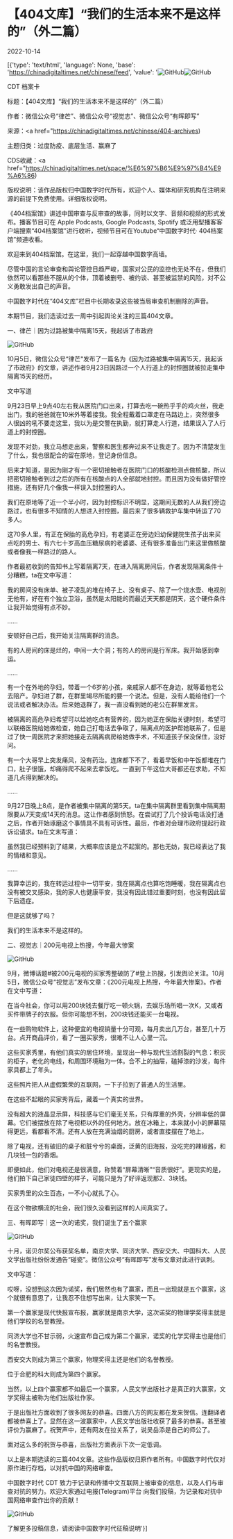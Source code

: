 # 【404文库】“我们的生活本来不是这样的”（外二篇）

2022-10-14

[{'type': 'text/html', 'language': None, 'base': 'https://chinadigitaltimes.net/chinese/feed', 'value': '![GitHub](https://chinadigitaltimes.net/chinese/files/2022/10/1883-768x409.png)![GitHub](https://chinadigitaltimes.net/chinese/files/2022/10/1883.png)

















CDT 档案卡

标题：【404文库】“我们的生活本来不是这样的”（外二篇）

作者：微信公众号“律芒”、微信公众号“视觉志”、微信公众号“有晖即写”

来源：<a href="https://chinadigitaltimes.net/chinese/404-archives)

主题归类：过度防疫、底层生活、赢麻了



CDS收藏：<a href="https://chinadigitaltimes.net/space/%E6%97%B6%E9%97%B4%E9%A6%86)

版权说明：该作品版权归中国数字时代所有，欢迎个人、媒体和研究机构在注明来源的前提下免费使用。详细版权说明。





《404档案馆》讲述中国审查与反审查的故事，同时以文字、音频和视频的形式发布。播客节目可在 Apple Podcasts, Google Podcasts, Spotify 或泛用型播客客户端搜索“404档案馆”进行收听，视频节目可在Youtube“中国数字时代· 404档案馆”频道收看。

欢迎来到404档案馆。在这里，我们一起穿越中国数字高墙。

尽管中国的言论审查和舆论管控日趋严峻，国家对公民的监控也无处不在，但我们依然可以看那些不服从的个体，顶着被删号、被约谈、甚至被监禁的风险，对不公义勇敢发出自己的声音。

中国数字时代在“404文库”栏目中长期收录这些被当局审查机制删除的声音。

本期节目，我们选读过去一周中引起舆论关注的三篇404文章。

一、律芒｜因为过路被集中隔离15天，我起诉了市政府

![GitHub](https://chinadigitaltimes.net/chinese/files/2022/10/post-687874-633db39698a6d.)

10月5日，微信公众号“律芒“发布了一篇名为《因为过路被集中隔离15天，我起诉了市政府》的文章，讲述作者9月23日因路过一个人行道上的封控圈就被拉走集中隔离15天的经历。

文中写道



9月23日早上9点40左右我从医院门口出来，打算去吃一碗热乎乎的鸡火丝，我走出门，我的爸爸就在10米外等着接我。我全程戴着口罩走在马路边上，突然很多人很凶的吼不要走这里，我以为是交警在执勤，就打算走人行道，结果误入了人行道上的封控圈。

发现不对劲，我立马想走出来，警察和医生都奔过来不让我走了。因为不清楚发生了什么，我也很配合的留在原地，登记身份信息。

后来才知道，是因为刚才有一个密切接触者在医院门口的核酸检测点做核酸，所以把密切接触者到过之后的所有在核酸点的人全部就地封控。而且因为没有做好管控措施，还有好几个像我一样误入封控圈的人。

我们在原地等了近一个半小时，因为封控标识不明显，这期间无数的人从我们旁边路过，也有很多不知情的人想进入封控圈，最后来了很多辆救护车集中转运了70多人。

这70多人里，有正在保胎的高危孕妇，有老婆正在旁边妇幼保健院生孩子出来买点吃的男士、有六七十岁高血压糖尿病的老婆婆、还有很多准备出门来这里做核酸或者像我一样路过的路人。

作者最初收到的告知书上写着隔离7天，在进入隔离房间后，作者发现隔离条件十分糟糕，ta在文中写道：



我的房间没有床单、被子凌乱的堆在椅子上、没有桌子、除了一个烧水壶、电视别无他有，好在有个独立卫浴，虽然是太阳能的而最近天天都是阴天，这个硬件条件让我开始觉得有点不妙。

……

安顿好自己后，我开始关注隔离群的消息。

有的人房间的床是烂的，中间一大个洞；有的人的房间是行军床。我开始感到幸运。

……

有一个在外地的孕妇，带着一个6岁的小孩，亲戚家人都不在身边，就等着他老公去陪产。孕妇进了群，在群里竭尽所能的要一个说法。但是，没有人能给他们一个说法或者解决办法。后来她退群了，我一直没看到她的老公在群里发言。

被隔离的高危孕妇希望可以给她吃点有营养的，因为她正在保胎关键时刻，希望可以联络医院给她做检查，她自己打电话去争取了，隔离点的医护帮她联系了，但是过了快一周医院才来把她接走去隔离病房给她做手术，不知道孩子保没保住，没好问。

有一个大哥早上突发痛风，没有药治。连床都下不了，看着早饭和中午饭都堆在门口，肚子很饿，却痛得爬不起来去拿饭吃。一直到下午这位大哥都还在求助，不知道几点得到解决的。

……

9月27日晚上8点，是作者被集中隔离的第5天。ta在集中隔离群里看到集中隔离期限要从7天变成14天的消息。这让作者感到愤怒。在尝试打了几个投诉电话没打通之后，作者开始琢磨这个事情具不具有可诉性。最后，作者对会理市政府提起行政诉讼请求。ta在文末写道：

 虽然我已经预料到了结果，大概率应该是立不起案的。那也无妨，我已经表达了我的情绪和意见。

……

我算幸运的，我在转运过程中一切平安，我在隔离点也算吃饱睡暖，我在隔离点也没有被交叉感染，我的家人也健康平安，我没有因此错过重要时刻，也没有因此留下后遗症。

但是这就够了吗？

我们的生活本来不是这样的。



二、视觉志｜200元电视上热搜，今年最大惨案

![GitHub](https://chinadigitaltimes.net/chinese/files/2022/10/post-687909-633fada2de488.png)

9月，微博话题#被200元电视的买家秀整破防了#登上热搜，引发舆论关注。10月5日，微信公众号“视觉志”发布文章：《200元电视上热搜，今年最大惨案》。作者在文中写道：



在当今社会，你可以用200块钱去餐厅吃一顿火锅，去娱乐场所唱一次K，又或者买件带牌子的衣服。但你可能想不到，200块钱还能买一台电视。

在一些购物软件上，这种便宜的电视销量十分可观，每月卖出几万台，甚至几十万台。点开商品评价，看了一圈买家秀，很难不让人心里一沉。

这些买家秀里，有他们真实的居住环境，呈现出一种与现代生活割裂的气息：积灰的柜子，老化的电线，和周围环境融为一体。合不上的抽屉，磕掉漆的沙发，每件家具都上了年头。

这些照片把人从虚假繁荣的互联网，一下子拉到了普通人的生活里。

在这些不起眼的买家秀背后，藏着一个真实的世界。

没有超大的液晶显示屏，科技感与它们毫无关系，只有厚重的外壳，分辨率低的屏幕。它们被摆放在除了电视柜以外的任何地方。放在冰箱上，本来就小小的屏幕隔得更远，看都看不清。还有人放在充满油烟的厨房，或者直接摆在了地上。

除了电视，还有破旧的桌子和脏兮兮的桌面，泛黄的旧海报，没吃完的辣椒酱，和几块钱一包的香烟。

即便如此，他们对电视还是很满意，称赞着“屏幕清晰”“音质很好”。更现实的是，他们拍下自己家徒四壁的样子，可能只是为了好评返现那2、3块钱。

买家秀里的众生百态，一不小心就扎了心。

在这个物欲横流的社会，我们很久没看到这样的人间真实了。



三、有晖即写｜这一次的诺奖，我们诞生了五个赢家

![GitHub](https://chinadigitaltimes.net/chinese/files/2022/10/post-687903-633fa2208932f.png)

十月，诺贝尔奖公布获奖名单，南京大学、同济大学、西安交大、中国科大、人民文学出版社纷纷发通告“碰瓷”。微信公众号“有晖即写”发布文章对此进行讽刺。

文中写道：

哎呀，没想到这次因为诺奖，我们居然也有了赢家，而且一出现就是五个赢家，这个就很有意思了，让我忍不住想写出来，让大家笑一下。

第一个赢家是现代快报宣布报，赢家就是南京大学，这次诺奖的物理学奖得主就是他们学校的名誉教授。

同济大学也不甘示弱，火速宣布自己成为第二个赢家，诺奖的化学奖得主也是他们的名誉教授。

西安交大则成为第三个赢家，物理奖得主还是他们的名誉教授。

位于合肥的科大则成为第四个赢家。

当然，以上四个赢家都不如最后一个赢家，人民文学出版社才是真正的大赢家，文学奖得主被称为他们出版社作家。

于是出版社方面收到了很多网友的恭喜。四面八方的网友都在发来贺信。连翻译者都被恭喜上了。显然在这一波赢家中，人民文学出版社收获了最多的恭喜。甚至被评价为赢麻了。祝贺声中，还有网友在拉关系了，说吴岳添是自己的师公了。

面对这么多的祝贺与恭喜，出版社方面表示下次一定低调。



以上是本期选读的三篇404文章。这些作品版权归原作者所有。中国数字时代仅对原作进行存档，以对抗中国的网络审查。

中国数字时代 CDT 致力于记录和传播中文互联网上被审查的信息，以及人们与审查对抗的努力。欢迎大家通过电报(Telegram)平台 向我们投稿，为记录和对抗中国网络审查作出你的贡献！

![GitHub](https://chinadigitaltimes.net/chinese/files/2022/05/404给CDT-QR-code-1.jpg)

了解更多投稿信息，请阅读中国数字时代征稿说明'}]